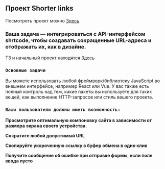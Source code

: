 ## Проект Shorter links

Посмотреть проект можно [Здесь]().

### Ваша задача — интегрироваться с API-интерфейсом shrtcode, чтобы создавать сокращенные URL-адреса и отображать их, как в дизайне.

ТЗ и начальный проект находятся [Здесь](https://www.frontendmentor.io/challenges/url-shortening-api-landing-page-2ce3ob-G)

### `Основные задачи`

Вы можете использовать любой фреймворк/библиотеку JavaScript во внешнем интерфейсе, например React или Vue. У вас также есть полный контроль над тем, какие пакеты вы используете для таких вещей, как выполнение HTTP-запросов или стиль вашего проекта.

### `Ваши пользователи должны иметь возможность:`

**Просмотрите оптимальную компоновку сайта в зависимости от размера экрана своего устройства.**

**Сократите любой допустимый URL**

**Скопируйте укороченную ссылку в буфер обмена в один клик**

**Получите сообщение об ошибке при отправке формы, если поле ввода пусто**
